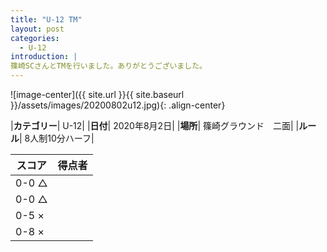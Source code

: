 ```yaml
---
title: "U-12 TM"
layout: post
categories:
  - U-12
introduction: |
篠崎SCさんとTMを行いました。ありがとうございました。  
---
```


![image-center]({{ site.url }}{{ site.baseurl }}/assets/images/20200802u12.jpg){: .align-center}


|**カテゴリー**| U-12|
|**日付**| 2020年8月2日|
|**場所**| 篠崎グラウンド　二面|
|**ルール**| 8人制10分ハーフ|

|スコア|得点者|
|---|----|
|0-0 △||
|0-0 △||
|0-5 ×||
|0-8 ×||
